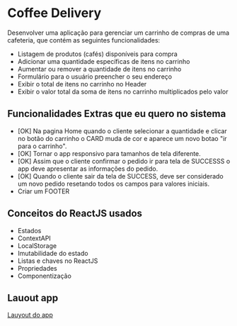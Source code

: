# Coffee Delivery

Desenvolver uma aplicação para gerenciar um carrinho de compras de uma cafeteria, que contém as seguintes funcionalidades:

 - Listagem de produtos (cafés) disponíveis para compra
 - Adicionar uma quantidade específicas de itens no carrinho
 - Aumentar ou remover a quantidade de itens no carrinho
 - Formulário para o usuário preencher o seu endereço
 - Exibir o total de itens no carrinho no Header
 - Exibir o valor total da soma de itens no carrinho multiplicados pelo valor

## Funcionalidades Extras que eu quero no sistema

 - [OK] Na pagina Home quando o cliente selecionar a quantidade e clicar no botão do carrinho o CARD muda de cor e aparece um novo botao "ir para o carrinho".
 - [OK] Tornar o app responsivo para tamanhos de tela diferente.
 - [OK] Assim que o cliente confirmar o pedido ir para tela de SUCCESSS o app deve apresentar as informações do pedido.
 - [OK] Quando o cliente sair da tela de SUCCESS, deve ser considerado um novo pedido resetando todos os campos para valores iniciais.
 - Criar um FOOTER
 

## Conceitos do ReactJS usados

- Estados
- ContextAPI
- LocalStorage
- Imutabilidade do estado
- Listas e chaves no ReactJS
- Propriedades
- Componentização

## Lauout app

[Lauyout do app](https://www.figma.com/file/5yT9ZzZmRQRS4yivGGB3pl/Coffee-Delivery/duplicate)